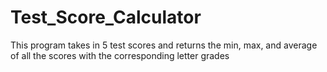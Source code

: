 # Test_Score_Calculator
 This program takes in 5 test scores and returns the min, max, and average of all the scores with the corresponding letter grades
